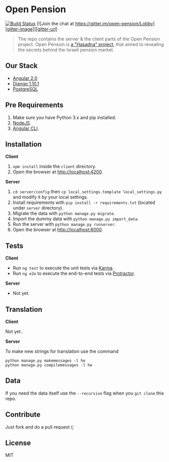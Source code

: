 # Open Pension

[![Build Status][travis-image]][travis-url] [![Join the chat at https://gitter.im/open-pension/Lobby][gitter-image]][gitter-url]

> The repo contains the server & the client parts of the Open Pension project.
Open Pension is [a "Hasadna" project](http://www.hasadna.org.il/), that aimed to revealing the secrets behind the Israeli pension market.

## Our Stack

  * [Angular 2.0](https://angular.io/)
  * [Django 1.10.1](https://www.djangoproject.com/)
  * [PostgreSQL](http://www.postgresql.org/)

## Pre Requirements

  1. Make sure you have Python 3.x and pip installed.
  2. [NodeJS](nodejs.org).
  3. [Angular CLI](https://github.com/angular/angular-cli).

## Installation

**Client**

  1. `npm install` inside the `client` directory.
  2. Open the browser at [http://localhost:4200](http://localhost:4200).

**Server**

  1. `cd server/config` then `cp local_settings.template local_settings.py` and modify it by your local settings.
  2. Install requirements with `pip install -r requirements.txt` (located under `server` directory).
  3. Migrate the data with `python manage.py migrate`.
  4. Import the dummy data with `python manage.py import_data`.
  5. Run the server with `python manage.py runserver`.
  6. Open the browser at [http://localhost:8000](http://localhost:8000).

## Tests

**Client**

  * Run `ng test` to execute the unit tests via [Karma](https://karma-runner.github.io).
  * Run `ng e2e` to execute the end-to-end tests via [Protractor](http://www.protractortest.org/).

**Server**

  * Not yet.

## Translation

**Client**

Not yet..

**Server**

To make new strings for translation use the command

```shell
python manage.py makemessages -l he
python manage.py compilemessages -l he
```

## Data

If you need the data itself use the `--recursive` flag when you `git clone` this repo.

## Contribute

Just fork and do a pull request (;

## License

MIT

[travis-image]: https://travis-ci.org/hasadna/open_pension.svg?branch=master
[travis-url]: https://travis-ci.org/hasadna/open_pension
[gitter-image]: https://badges.gitter.im/open-pension/Lobby.svg
[gitter-url]: https://gitter.im/open-pension/Lobby?utm_source=badge&utm_medium=badge&utm_campaign=pr-badge&utm_content=badge
